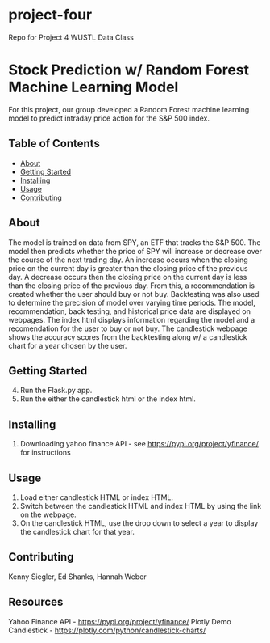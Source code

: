 # project-four
Repo for Project 4 WUSTL Data Class


# Stock Prediction w/ Random Forest Machine Learning Model
For this project, our group developed a Random Forest machine learning model to predict intraday price action for the S&P 500 index. 


## Table of Contents

- [About](#about)
- [Getting Started](#getting_started)
- [Installing](#installing)
- [Usage](#usage)
- [Contributing](#contributing)

## About
The model is trained on data from SPY, an ETF that tracks the S&P 500. The model then predicts whether the price of SPY will increase or decrease over the course of the next trading day.
An increase occurs when the closing price on the current day is greater than the closing price of the previous day. A decrease occurs then the closing price on the current day is less than the closing price of the previous day. From this, a recommendation is created whether the user should buy or not buy. Backtesting was also used to determine the precision of model over varying time periods. The model, recommendation, back testing, and historical price data are displayed on webpages. The index html displays information regarding the model and a recomendation for the user to buy or not buy. The candlestick webpage shows the accuracy scores from the backtesting along w/ a candlestick chart for a year chosen by the user. 

## Getting Started
4. Run the Flask.py app.
5. Run the either the candlestick html or the index html. 


## Installing
1. Downloading yahoo finance API - see https://pypi.org/project/yfinance/ for instructions

## Usage
1. Load either candlestick HTML or index HTML.
2. Switch between the candlestick HTML and index HTML by using the link on the webpage. 
3. On the candlestick HTML, use the drop down to select a year to display the candlestick chart for that year. 

## Contributing
Kenny Siegler, Ed Shanks, Hannah Weber

## Resources
Yahoo Finance API - https://pypi.org/project/yfinance/ 
Plotly Demo Candlestick - https://plotly.com/python/candlestick-charts/ 
